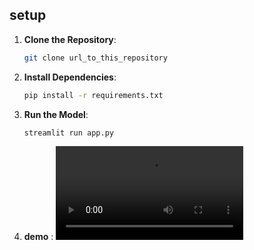
## setup

1. **Clone the Repository**: 
    ```sh
    git clone url_to_this_repository
    ```

2. **Install Dependencies**: 
    ```sh
    pip install -r requirements.txt
    ```

3. **Run the Model**: 
    ```python
    streamlit run app.py
    ```

4. **demo** :
![Demo Video](stack_overflow_programming_language_analysis/demovideo.mp4)


